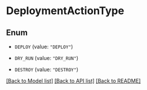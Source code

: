 # DeploymentActionType

## Enum


* `DEPLOY` (value: `"DEPLOY"`)

* `DRY_RUN` (value: `"DRY_RUN"`)

* `DESTROY` (value: `"DESTROY"`)


[[Back to Model list]](../README.md#documentation-for-models) [[Back to API list]](../README.md#documentation-for-api-endpoints) [[Back to README]](../README.md)


